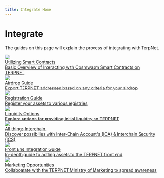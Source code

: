 ```yaml
---
title: Integrate Home
---
```


# Integrate

The guides on this page will explain the process of integrating with TerpNet.


<div class="cards twoColumn">
  <a href="utilizing-smart-contracts.html" class="card">
    <img src="/img/coin.svg" />
    <div class="title">
     Utilizing Smart Contracts
    </div>
    <div class="text">
   Basic Overview of Interacting with Cosmwasm Smart Contracts on TERPNET
    </div>
  </a>
  <a href="airdrops.html" class="card">
    <img src="/img/parachute.svg" />
    <div class="title">
     Airdrop Guide
    </div>
    <div class="text">
      Export TERPNET addresses based on any criteria for your airdrop
    </div>
  </a>
  <a href="registration.html" class="card">
    <img src="/img/registration.svg" />
    <div class="title">
     Registration Guide
    </div>
    <div class="text">
      Register your assets to various registries
    </div>
  </a>
  <a href="liquidity.html" class="card">
    <img src="/img/pool.svg" />
    <div class="title">
     Liquidity Options
    </div>
    <div class="text">
      Explore options for providing initial liquidity on TERPNET
    </div>
  </a>
  <a href="interchain.html" class="card">
    <img src="/img/gauge.svg" />
    <div class="title">
     All things Interchain. 
    </div>
    <div class="text">  
      Discover possibilies with Inter-Chain Account's (ICA) & Interchain Security (ICS)
    </div>
  </a>
  <a href="frontend.html" class="card">
    <img src="/img/frontend.svg" />
    <div class="title">
     Front End Integration Guide 
    </div>
    <div class="text">
      In-depth guide to adding assets to the TERPNET front end
    </div>
  </a>
  <a href="marketing.html" class="card">
    <img src="/img/marketing.svg" />
    <div class="title">
     Marketing Opportunities
    </div>
    <div class="text">
      Collaboarate with the TERPNET Ministry of Marketing to spread awareness
    </div>
  </a>

</div>

